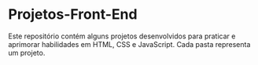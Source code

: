 # Projetos-Front-End
Este repositório contém alguns projetos desenvolvidos para praticar e aprimorar habilidades em HTML, CSS e JavaScript. Cada pasta representa um projeto.
